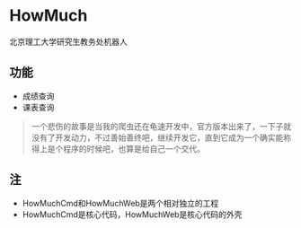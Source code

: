 # HowMuch
北京理工大学研究生教务处机器人

## 功能
* 成绩查询
* 课表查询

>一个悲伤的故事是当我的爬虫还在龟速开发中，官方版本出来了，一下子就没有了开发动力，不过善始善终吧，继续开发它，直到它成为一个确实能称得上是个程序的时候吧，也算是给自己一个交代。

## 注
* HowMuchCmd和HowMuchWeb是两个相对独立的工程
* HowMuchCmd是核心代码，HowMuchWeb是核心代码的外壳
